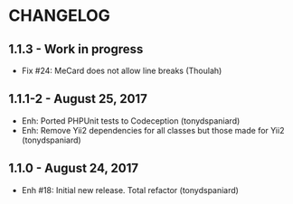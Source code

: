 # CHANGELOG

## 1.1.3 - Work in progress
- Fix #24: MeCard does not allow line breaks (Thoulah) 

## 1.1.1-2 - August 25, 2017
- Enh: Ported PHPUnit tests to Codeception (tonydspaniard)
- Enh: Remove Yii2 dependencies for all classes but those made for Yii2 (tonydspaniard)

## 1.1.0 - August 24, 2017
- Enh #18: Initial new release. Total refactor (tonydspaniard)
